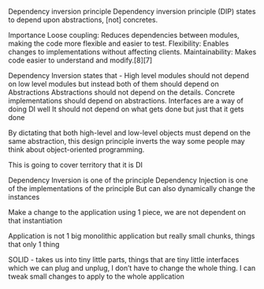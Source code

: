 ﻿Dependency inversion principle
Dependency inversion principle (DIP) states to depend upon abstractions, [not] concretes.

Importance
Loose coupling: Reduces dependencies between modules, making the code more flexible and easier to test.
Flexibility: Enables changes to implementations without affecting clients.
Maintainability: Makes code easier to understand and modify.[8][7]

Dependency Inversion states that - High level modules should not depend on low level modules but instead both of them should depend on Abstractions
Abstractions should not depend on the details. Concrete implementations should depend on abstractions. Interfaces are a way of doing DI well
It should not depend on what gets done but just that it gets done

By dictating that both high-level and low-level objects must depend on the same abstraction, this design principle inverts the way some people may think about object-oriented programming.


This is going to cover territory that it is DI

Dependency Inversion is one of the principle
Dependency Injection is one of the implementations of the principle
But can also dynamically change the instances


Make a change to the application using 1 piece, we are not dependent on that instantiation

Application is not 1 big monolithic application but really small chunks, things that only 1 thing

SOLID - takes us into tiny little parts, things that are tiny little interfaces which we can plug and unplug, I don’t have to change the whole thing. 
I can tweak small changes to apply to the whole application